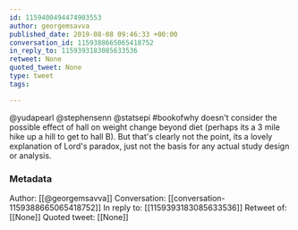 ```yaml
---
id: 1159400494474903553
author: georgemsavva
published_date: 2019-08-08 09:46:33 +00:00
conversation_id: 1159388665065418752
in_reply_to: 1159393183085633536
retweet: None
quoted_tweet: None
type: tweet
tags:

---
```


@yudapearl @stephensenn @statsepi #bookofwhy doesn't consider the possible effect of hall on weight change beyond diet (perhaps its a 3 mile hike up a hill to get to hall B).  But that's clearly not the point, its a lovely explanation of Lord's paradox, just not the basis for any actual study design or analysis.

### Metadata

Author: [[@georgemsavva]]
Conversation: [[conversation-1159388665065418752]]
In reply to: [[1159393183085633536]]
Retweet of: [[None]]
Quoted tweet: [[None]]
